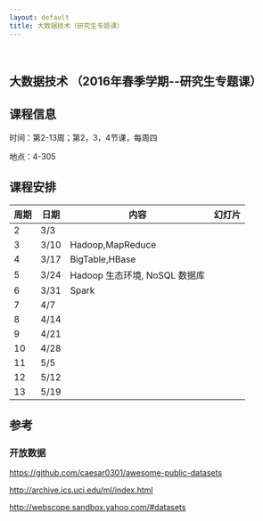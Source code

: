 ```yaml
---
layout: default
title: 大数据技术（研究生专题课）
---
```


 

大数据技术 （2016年春季学期--研究生专题课）
-------------------------------------------

课程信息
--------

时间：第2-13周；第2，3，4节课，每周四

地点：4-305

课程安排
--------

| 周期 | 日期 | 内容 | 幻灯片 |
|------|------|------|--------|
| 2    | 3/3  |      |        |
| 3    | 3/10 | Hadoop,MapReduce     |        |
| 4    | 3/17 | BigTable,HBase     |        |
| 5    | 3/24 | Hadoop 生态环境, NoSQL 数据库     |        |
| 6    | 3/31 | Spark     |        |
| 7    | 4/7  |      |        |
| 8    | 4/14 |      |        |
| 9    | 4/21 |      |        |
| 10   | 4/28 |      |        |
| 11   | 5/5  |      |        |
| 12   | 5/12 |      |        |
| 13   | 5/19 |      |        |

参考
----

### 开放数据

<https://github.com/caesar0301/awesome-public-datasets>

<http://archive.ics.uci.edu/ml/index.html>

<http://webscope.sandbox.yahoo.com/#datasets>

 

 
